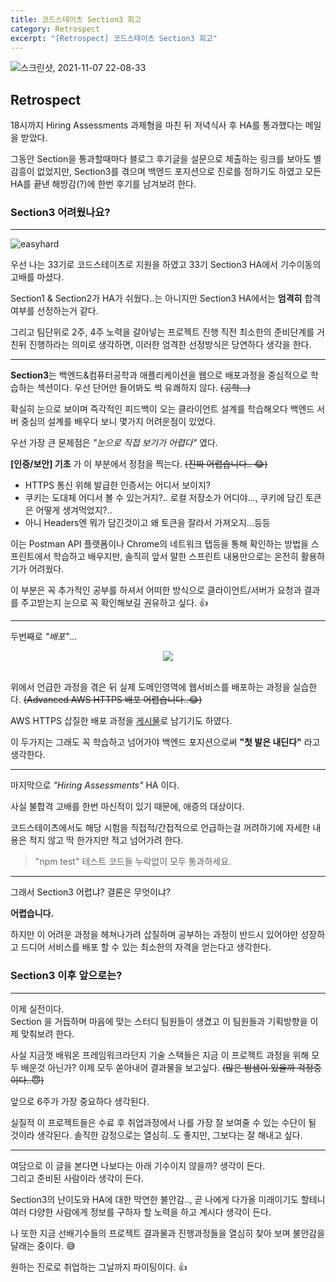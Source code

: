 ```yaml
---
title: 코드스테이츠 Section3 회고
category: Retrospect
excerpt: "[Retrospect] 코드스테이츠 Section3 회고"
---
```


![스크린샷, 2021-11-07 22-08-33](https://user-images.githubusercontent.com/83164003/140646268-d8056c13-e7ee-4ea5-8e15-e282a26f6a0d.png)

## Retrospect

18시까지 Hiring Assessments 과제형을 마친 뒤 저녁식사 후 HA를 통과했다는 메일을 받았다. 

그동안 Section을 통과할때마다 블로그 후기글을 설문으로 제출하는 링크를 보아도 별 감흥이 없었지만, Section3를 겪으며 백엔드 포지션으로 진로를 정하기도 하였고 모든 HA를 끝낸 해방감(?)에 한번 후기를 남겨보려 한다.

### Section3 어려웠나요?
---
![easyhard](https://user-images.githubusercontent.com/83164003/145323347-861351cd-23b9-4d2c-860c-a9e7234a596e.png)


우선 나는 33기로 코드스테이츠로 지원을 하였고 33기 Section3 HA에서 기수이동의 고배를 마셨다.

Section1 & Section2가 HA가 쉬웠다..는 아니지만 Section3 HA에서는 **엄격히** 합격 여부를 선정하는거 같다.

그리고 팀단위로 2주, 4주 노력을 갈아넣는 프로젝트 진행 직전 최소한의 준비단계를 거친뒤 진행하라는 의미로 생각하면, 이러한 엄격한 선정방식은 당연하다 생각을 한다. 

---
**Section3**는 백엔드&컴퓨터공학과 애플리케이션을 웹으로 배포과정을 중심적으로 학습하는 섹션이다. 우선 단어만 들어봐도 썩 유쾌하지 않다. ~~(공학...)~~ 

확실히 눈으로 보이며 즉각적인 피드백이 오는 클라이언트 설계를 학습해오다 백엔드 서버 중심의 설계를 배우다 보니 몇가지 어려운점이 있었다.

우선 가장 큰 문제점은 *"눈으로 직접 보기가 어렵다"* 였다.

**[인증/보안] 기초** 가 이 부분에서 정점을 찍는다. ~~(진짜 어렵습니다.. 😂)~~

- HTTPS 통신 위해 발급한 인증서는 어디서 보이지?
- 쿠키는 도대체 어디서 볼 수 있는거지?.. 로컬 저장소가 어디야..., 쿠키에 담긴 토큰은 어떻게 생겨먹었지?..
- 아니 Headers엔 뭐가 담긴것이고 왜 토큰을 잘라서 가져오지...등등

이는 Postman API 플랫폼이나 Chrome의 네트워크 탭등을 통해 확인하는 방법을 스프린트에서 학습하고 배우지만, 솔직히 앞서 말한 스프린트 내용만으로는 온전히 활용하기가 어려웠다. 

이 부분은 꼭 추가적인 공부를 하셔서 어떠한 방식으로 클라이언트/서버가 요청과 결과를 주고받는지 눈으로 꼭 확인해보길 권유하고 싶다.  👍

---
두번째로 *"배포"*...

<center><img src="https://user-images.githubusercontent.com/83164003/145323400-e3203fa4-b592-4032-9919-1c9b3262306a.png"/></center><br>

위에서 언급한 과정을 겪은 뒤 실제 도메인영역에 웹서비스를 배포하는 과정을 실습한다. ~~(Advanced AWS HTTPS 배포 어렵습니다..😂)~~

AWS HTTPS 삽질한 배포 과정을 <a href="https://jh8459.github.io/til/21.11.26.til/" target="_blank">게시물</a>로 남기기도 하였다.

이 두가지는 그래도 꼭 학습하고 넘어가야 백엔드 포지션으로써 **"첫 발은 내딘다"** 라고 생각한다.

---
마지막으로 *"Hiring Assessments"* HA 이다.

사실 불합격 고배를 한번 마신적이 있기 때문에, 애증의 대상이다.

코드스테이츠에서도 해당 시험을 직접적/간접적으로 언급하는걸 꺼려하기에 자세한 내용은 적지 않고 딱 한가지만 적고 넘어가려 한다.

> "npm test" 테스트 코드들 누락없이 모두 통과하세요.

---
그래서 Section3 어렵냐? 결론은 무엇이냐?

 **어렵습니다.**

하지만 이 어려운 과정을 헤쳐나가려 삽질하며 공부하는 과정이 반드시 있어야만 성장하고 드디어 서비스를 배포 할 수 있는 최소한의 자격을 얻는다고 생각한다.


### Section3 이후 앞으로는?
---
이제 실전이다.<br>
Section 을 거듭하며 마음에 맞는 스터디 팀원들이 생겼고 이 팀원들과 기획방향을 이제 맞춰보려 한다. 

사실 지금껏 배워온 프레임워크라던지 기술 스택들은 지금 이 프로젝트 과정을 위해 모두 배운것 아닌가? 이제 모두 쏟아내어 결과물을 보고싶다. ~~(많은 밤샘이 있을까 걱정중이다..😇)~~

앞으로 6주가 가장 중요하다 생각된다. 

실질적 이 프로젝트들은 수료 후 취업과정에서 나를 가장 잘 보여줄 수 있는 수단이 될 것이라 생각된다. 솔직한 감정으로는 열심히..도 좋지만, 그보다는 잘 해내고 싶다.

---
여담으로 이 글을 본다면 나보다는 아래 기수이지 않을까? 생각이 든다.<br>
그리고 준비된 사람이라 생각이 든다. 

Section3의 난이도와 HA에 대한 막연한 불안감..,  곧 나에게 다가올 미래이기도 할테니 여러 다양한 사람에게 정보를 구하자 할 노력을 하고 계시다 생각이 든다.

나 또한 지금 선배기수들의 프로젝트 결과물과 진행과정들을 열심히 찾아 보며 불안감을 달래는 중이다. 😅

원하는 진로로 취업하는 그날까지 파이팅이다. 👍
